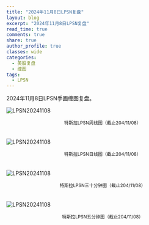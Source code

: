 ```yaml
---
title: "2024年11月8日LPSN复盘"
layout: blog
excerpt: "2024年11月8日LPSN复盘"
read_time: true
comments: true
share: true
author_profile: true
classes: wide
categories:
  - 美股复盘
  - 缠图
tags:
  - LPSN
---
```


2024年11月8日LPSN手画缠图复盘。

![LPSN20241108](/assets/images/2024b/2024-11-08-LPSN-week-c.jpg)
<small><center>特斯拉LPSN周线图（截止204/11/08）</center></small>　

![LPSN20241108](/assets/images/2024b/2024-11-08-LPSN-day-c.jpg)
<small><center>特斯拉LPSN日线图（截止204/11/08）</center></small>　

![LPSN20241108](/assets/images/2024b/2024-11-08-LPSN-m30-c.jpg)
<small><center>特斯拉LPSN三十分钟图（截止204/11/08）</center></small>　

![LPSN20241108](/assets/images/2024b/2024-11-08-LPSN-m5-c.jpg)
<small><center>特斯拉LPSN五分钟图（截止204/11/08）</center></small>　
